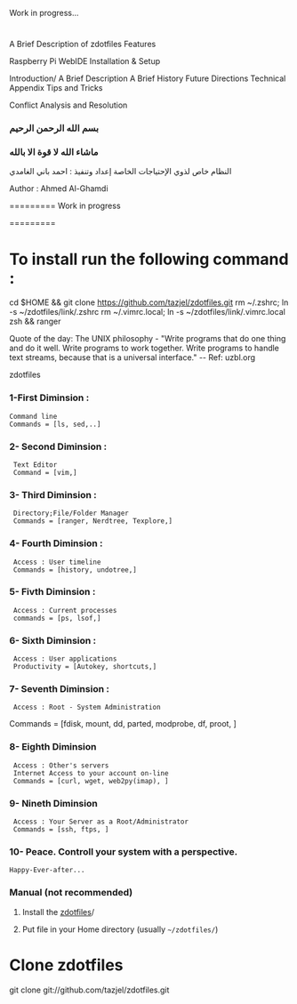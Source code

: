 Work in progress...

#

A Brief Description of zdotfiles
Features

Raspberry Pi WebIDE Installation & Setup

Introduction/
A Brief Description
A Brief History
Future Directions
Technical Appendix
Tips and Tricks


Conflict Analysis and Resolution

### بسم الله الرحمن الرحيم
### ماشاء الله لا قوة الا بالله

النظام خاص لذوي الإحتياجات الخاصة
إعداد وتنفيذ : احمد باني الغامدي

Author : Ahmed Al-Ghamdi

=========
Work in progress

=========

# To install run the following command :

cd $HOME && git clone https://github.com/tazjel/zdotfiles.git
rm ~/.zshrc; ln -s ~/zdotfiles/link/.zshrc
rm ~/.vimrc.local; ln -s ~/zdotfiles/link/.vimrc.local
zsh && ranger


Quote of the day:
The UNIX philosophy - "Write programs that do one thing and do it well. Write programs to work together. Write programs to handle text streams, because that is a universal interface."
-- Ref: uzbl.org

zdotfiles

### 1-First Diminsion :
    Command line
    Commands = [ls, sed,..]

### 2- Second Diminsion :
     Text Editor
     Command = [vim,]


### 3- Third Diminsion :
     Directory;File/Folder Manager
     Commands = [ranger, Nerdtree, Texplore,]

### 4- Fourth Diminsion :
     Access : User timeline
     Commands = [history, undotree,]

### 5- Fivth Diminsion :
     Access : Current processes
     commands = [ps, lsof,]

### 6- Sixth Diminsion :
     Access : User applications
     Productivity = [Autokey, shortcuts,]

### 7- Seventh Diminsion :
     Access : Root - System Administration
    
Commands = [fdisk, mount, dd, parted, modprobe, df, proot, ]

### 8- Eighth Diminsion
     Access : Other's servers
     Internet Access to your account on-line
     Commands = [curl, wget, web2py(imap), ]

### 9- Nineth Diminsion
     Access : Your Server as a Root/Administrator
     Commands = [ssh, ftps, ]

### 10- Peace. Controll your system with a perspective.
    Happy-Ever-after...



### Manual (not recommended)

1. Install the
   [zdotfiles](https://github.com/tazjel/zdotfiles.git)/

2. Put file in your Home directory (usually `~/zdotfiles/`)

# Clone zdotfiles
git clone git://github.com/tazjel/zdotfiles.git

